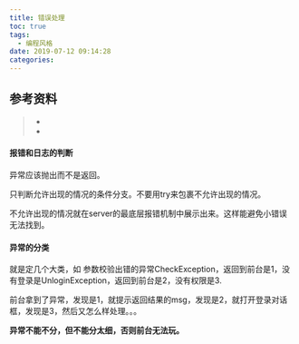 ```yaml
---
title: 错误处理
toc: true
tags:
  - 编程风格
date: 2019-07-12 09:14:28
categories:
---
```






## 参考资料
> - []()
> - []()




#### 报错和日志的判断

异常应该抛出而不是返回。

只判断允许出现的情况的条件分支。不要用try来包裹不允许出现的情况。

不允许出现的情况就在server的最底层报错机制中展示出来。这样能避免小错误无法找到。



#### 异常的分类

就是定几个大类，如 参数校验出错的异常CheckException，返回到前台是1，没有登录是UnloginException，返回到前台是2，没有权限是3.

前台拿到了异常，发现是1，就提示返回结果的msg，发现是2，就打开登录对话框，发现是3，然后又怎么样处理。。。

**异常不能不分，但不能分太细，否则前台无法玩。**

